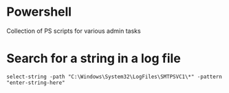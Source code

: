 # Powershell
Collection of PS scripts for various admin tasks

# Search for a string in a log file
`select-string -path "C:\Windows\System32\LogFiles\SMTPSVC1\*" -pattern "enter-string-here"`
